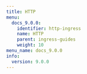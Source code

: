 ```yaml
---
title: HTTP
menu:
  docs_9.0.0:
    identifier: http-ingress
    name: HTTP
    parent: ingress-guides
    weight: 10
menu_name: docs_9.0.0
info:
  version: 9.0.0
---
```


